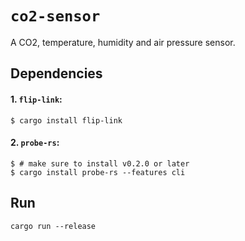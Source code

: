 # `co2-sensor`

A CO2, temperature, humidity and air pressure sensor.

## Dependencies

#### 1. `flip-link`:

```console
$ cargo install flip-link
```

#### 2. `probe-rs`:

``` console
$ # make sure to install v0.2.0 or later
$ cargo install probe-rs --features cli
```

## Run

```
cargo run --release
```
